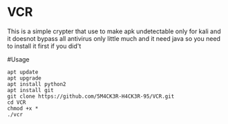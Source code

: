 # VCR

This is a simple crypter that use to make apk undetectable only for kali and it doesnot bypass all antivirus only little much and it need java so you need to install it first if you did't

#Usage

```
apt update
apt upgrade
apt install python2
apt install git
git clone https://github.com/5M4CK3R-H4CK3R-95/VCR.git
cd VCR
chmod +x *
./vcr

```
